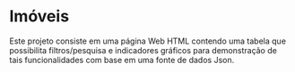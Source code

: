 # Imóveis
Este projeto consiste em uma página Web HTML contendo uma tabela que possibilita filtros/pesquisa e indicadores gráficos para demonstração de tais funcionalidades com base em uma fonte de dados Json.
